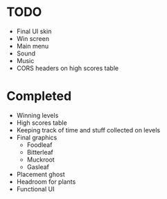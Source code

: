 # TODO
- Final UI skin
- Win screen
- Main menu
- Sound
- Music
- CORS headers on high scores table


# Completed
- Winning levels
- High scores table
- Keeping track of time and stuff collected on levels
- Final graphics
  - Foodleaf
  - Bitterleaf
  - Muckroot
  - Gasleaf
- Placement ghost
- Headroom for plants
- Functional UI